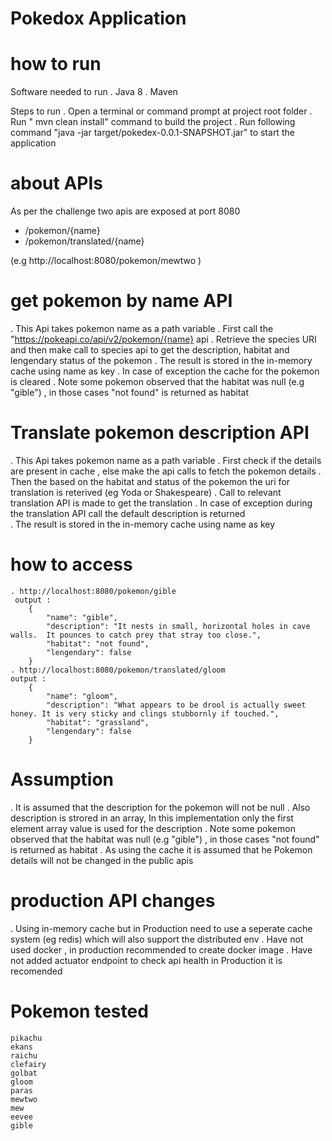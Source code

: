 # Pokedox Application

# how to run

Software needed to run
 . Java 8
 . Maven
 
Steps to run
 . Open a terminal or command prompt at project root folder
 . Run " mvn clean install" command to build the project
 . Run following command "java -jar target/pokedex-0.0.1-SNAPSHOT.jar" to start the application 
  
# about APIs

As per the challenge two apis are exposed at port 8080
 - /pokemon/{name}
 - /pokemon/translated/{name}

(e.g http://localhost:8080/pokemon/mewtwo )

 # get pokemon by name API
  . This Api takes pokemon name as a path variable
  . First call the "https://pokeapi.co/api/v2/pokemon/{name} api
  . Retrieve the species URI and then make call to species api to get the description, habitat and lengendary status of the pokemon
  . The result is stored in the in-memory cache using name as key
  . In case of exception the cache for the pokemon is cleared
  . Note some pokemon observed that the habitat was null (e.g "gible") , in those cases "not found" is returned as habitat 
  
 # Translate pokemon description API
  . This Api takes pokemon name as a path variable
  . First check if the details are present in cache , else make the api calls to fetch the pokemon details
  . Then the based on the habitat and status of the pokemon the uri for translation is reterived (eg Yoda or Shakespeare)
  . Call to relevant translation API is made to get the translation
  . In case of exception during the translation API call the default description is returned  
  . The result is stored in the in-memory cache using name as key
  
  
# how to access
    . http://localhost:8080/pokemon/gible
	 output : 
	    {
			"name": "gible",
			"description": "It nests in small, horizontal holes in cave walls. 	It pounces to catch prey that stray too close.",
			"habitat": "not found",
			"lengendary": false
		}
	. http://localhost:8080/pokemon/translated/gloom
	output :
		{
			"name": "gloom",
			"description": "What appears to be drool is actually sweet honey. It is very sticky and clings stubbornly if touched.",
			"habitat": "grassland",
			"lengendary": false
		}
	

# Assumption

 . It is assumed that the description for the pokemon will not be null
 . Also description is strored in an array, In this implementation only the first element array value is used for the description
 . Note some pokemon observed that the habitat was null (e.g "gible") , in those cases "not found" is returned as habitat 
 . As using the cache it is assumed that he Pokemon details will not be changed in the public apis 
 
 
# production API changes

 . Using in-memory cache but in Production need to use a seperate cache system (eg redis) which will also support the distributed env
 . Have not used docker , in production recommended to create docker image
 . Have not added actuator endpoint to check api health in Production it is recomended
 
 
# Pokemon tested
	pikachu
	ekans
	raichu
	clefairy
	golbat
	gloom
	paras
	mewtwo
	mew
	eevee
	gible
